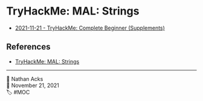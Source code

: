 # TryHackMe: MAL: Strings

* [2021-11-21 - TryHackMe: Complete Beginner (Supplements)](../log/2021-11-21-tryhackme-complete-beginner-supplements.md)

## References

* [TryHackMe: MAL: Strings](https://tryhackme.com/room/malstrings)

- - - -

<span aria-hidden="true">👤</span> Nathan Acks  
<span aria-hidden="true">📅</span> November 21, 2021  
<span aria-hidden="true">🏷️</span> #MOC
